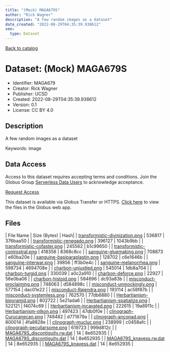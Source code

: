 ```yaml
---
title: "(Mock) MAGA679S"
author: "Rick Wagner"
description: "A few random images as a dataset"
date_created: "2022-08-29T04:35:39.938612"
seo:
  type: Dataset
---
```


[Back to catalog](../#datasets)

# Dataset: (Mock) MAGA679S

- Identifier: MAGA679
- Creator: Rick Wagner
- Publisher: UCSD
- Created: 2022-08-29T04:35:39.938612
- Version: 0.1
- License: CC BY 4.0


## Description
A few random images as a dataset

Keywords: image


## Data Access
Access to this dataset requires accepting terms and conditions. Join the Globus Group [Serverless Data Users](https://app.globus.org/groups/260da91f-3496-11ed-b941-972795fc9504) to acknowledge acceptance.

[Request Access](https://app.globus.org/groups/260da91f-3496-11ed-b941-972795fc9504/join)

This dataset is available via Globus Transfer or HTTPS.
[Click here](https://app.globus.org/file-manager?origin_id=527fe9c0-5782-4a2a-a097-ea2f06fe68ab&origin_path=/allusers/MAGA679/) to view the files in the Globus web app.


## Files

| File Name | Size (Bytes) | Hash|
| [transformistic-divinization.png](https://g-079c7d.ca528.03c0.data.globus.org/allusers/MAGA679/transformistic-divinization.png) | 536817 | 376baa50 |
| [transformistic-renegado.png](https://g-079c7d.ca528.03c0.data.globus.org/allusers/MAGA679/transformistic-renegado.png) | 396127 | 1043b9bb |
| [transformistic-cofaster.png](https://g-079c7d.ca528.03c0.data.globus.org/allusers/MAGA679/transformistic-cofaster.png) | 245562 | b1c99650 |
| [transformistic-conirostral.png](https://g-079c7d.ca528.03c0.data.globus.org/allusers/MAGA679/transformistic-conirostral.png) | 418356 | 8368c8cc |
| [sanguine-gluemaking.png](https://g-079c7d.ca528.03c0.data.globus.org/allusers/MAGA679/sanguine-gluemaking.png) | 708873 | e60ba20e |
| [sanguine-basiparaplastin.png](https://g-079c7d.ca528.03c0.data.globus.org/allusers/MAGA679/sanguine-basiparaplastin.png) | 128702 | c6e1646b |
| [sanguine-interwar.png](https://g-079c7d.ca528.03c0.data.globus.org/allusers/MAGA679/sanguine-interwar.png) | 39856 | ff3b0e4c |
| [sanguine-melanorrhea.png](https://g-079c7d.ca528.03c0.data.globus.org/allusers/MAGA679/sanguine-melanorrhea.png) | 598734 | 4694708e |
| [charbon-unjustled.png](https://g-079c7d.ca528.03c0.data.globus.org/allusers/MAGA679/charbon-unjustled.png) | 545014 | 1db8a704 |
| [charbon-turgid.png](https://g-079c7d.ca528.03c0.data.globus.org/allusers/MAGA679/charbon-turgid.png) | 330039 | a0c2a910 |
| [charbon-deforce.png](https://g-079c7d.ca528.03c0.data.globus.org/allusers/MAGA679/charbon-deforce.png) | 22927 | 56e0ba06 |
| [charbon-histoid.png](https://g-079c7d.ca528.03c0.data.globus.org/allusers/MAGA679/charbon-histoid.png) | 584696 | dc93a83b |
| [misconduct-proclaiming.png](https://g-079c7d.ca528.03c0.data.globus.org/allusers/MAGA679/misconduct-proclaiming.png) | 748063 | d584898c |
| [misconduct-unmockingly.png](https://g-079c7d.ca528.03c0.data.globus.org/allusers/MAGA679/misconduct-unmockingly.png) | 577154 | dac01e22 |
| [misconduct-Rajendra.png](https://g-079c7d.ca528.03c0.data.globus.org/allusers/MAGA679/misconduct-Rajendra.png) | 193114 | ac58f87b |
| [misconduct-systemless.png](https://g-079c7d.ca528.03c0.data.globus.org/allusers/MAGA679/misconduct-systemless.png) | 762570 | 77db6880 |
| [Herbartianism-bipyramid.png](https://g-079c7d.ca528.03c0.data.globus.org/allusers/MAGA679/Herbartianism-bipyramid.png) | 802722 | 5e21ada6 |
| [Herbartianism-spatialize.png](https://g-079c7d.ca528.03c0.data.globus.org/allusers/MAGA679/Herbartianism-spatialize.png) | 522121 | f4074c69 |
| [Herbartianism-incavated.png](https://g-079c7d.ca528.03c0.data.globus.org/allusers/MAGA679/Herbartianism-incavated.png) | 222615 | 19a8911c |
| [Herbartianism-otkon.png](https://g-079c7d.ca528.03c0.data.globus.org/allusers/MAGA679/Herbartianism-otkon.png) | 497423 | 47db0f0e |
| [clinograph-Curucanecan.png](https://g-079c7d.ca528.03c0.data.globus.org/allusers/MAGA679/clinograph-Curucanecan.png) | 748482 | d771679a |
| [clinograph-anconad.png](https://g-079c7d.ca528.03c0.data.globus.org/allusers/MAGA679/clinograph-anconad.png) | 800014 | 4fa8828e |
| [clinograph-mucluc.png](https://g-079c7d.ca528.03c0.data.globus.org/allusers/MAGA679/clinograph-mucluc.png) | 238999 | c0458afc |
| [clinograph-peculiarsome.png](https://g-079c7d.ca528.03c0.data.globus.org/allusers/MAGA679/clinograph-peculiarsome.png) | 619723 | 999d812c |
| [MAGA679S_discontiguity.rw.dat](https://g-079c7d.ca528.03c0.data.globus.org/allusers/MAGA679/MAGA679S_discontiguity.rw.dat) | 14 | 8e652935 |
| [MAGA679S_discontiguity.dat](https://g-079c7d.ca528.03c0.data.globus.org/allusers/MAGA679/MAGA679S_discontiguity.dat) | 14 | 8e652935 |
| [MAGA679S_knavess.rw.dat](https://g-079c7d.ca528.03c0.data.globus.org/allusers/MAGA679/MAGA679S_knavess.rw.dat) | 14 | 8e652935 |
| [MAGA679S_knavess.dat](https://g-079c7d.ca528.03c0.data.globus.org/allusers/MAGA679/MAGA679S_knavess.dat) | 14 | 8e652935 |

